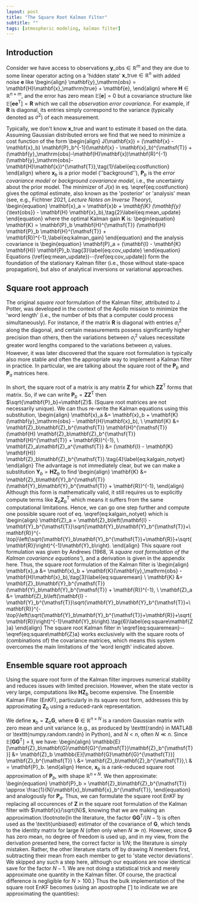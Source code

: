 ```yaml
---
layout: post
title: "The Square Root Kalman Filter"
subtitle: ""
tags: [atmospheric modeling, kalman filter]
---
```


## Introduction
Consider we have access to observations $\mathbf{y}\_\mathrm{obs} \in \mathbb{R}^{m}$ and they are due to some linear operator acting on a 'hidden state' $\mathbf{x}\_\mathrm{true}\in\mathbb{R}^{n}$ with added noise $\mathbf{e}$ like
\begin{align}
    \mathbf{y}\_\mathrm{obs} = \mathbf{H}\mathbf{x}\_\mathrm{true} + \mathbf{e},
\end{align}
where $\mathbf{H} \in \mathbb{R}^{n\times m}$, and the error has zero mean $\mathbb{E}[\mathbf{e}]=0$ but a covariance structure like $\mathbb{E}[\mathbf{e}\mathbf{e}^{\mathsf{T}}]=\mathbf{R}$ which we call the *observation error covariance*. For example, if $\mathbf{R}$ is diagonal, its entries simply correspond to the variance (typically denoted as $\sigma^2$) of each measurement.

Typically, we don't know $\mathbf{x}\_\mathrm{true}$ and want to estimate it based on the data. Assuming Gaussian distributed errors we find that we need to minimize a cost function of the form 
\begin{align}
J(\mathbf{x}) = (\mathbf{x} - \mathbf{x}_b) \mathbf{P}_b^{-1}(\mathbf{x} - \mathbf{x}_b)^{\mathsf{T}} + (\mathbf{y}\_\mathrm{obs}-\mathbf{H}\mathbf{x})\mathbf{R}^{-1}(\mathbf{y}\_\mathrm{obs}-\mathbf{H}\mathbf{x})^{\mathsf{T}},\tag{1}\label{eq:costfunction}
\end{align}
where $\mathbf{x}_b$ is a prior model (''background''), $\mathbf{P}_b$ is the *error covariance model* or *background covariance model*, i.e., the uncertainty about the prior model. The minimizer of $J(x)$ in eq. \eqref{eq:costfunction} gives the optimal estimate, also known as the 'posterior' or 'analysis' mean (see, e.g., Fichtner 2021, *Lecture Notes on Inverse Theory*),
\begin{equation}
\mathbf{x}_a = \mathbf{x}_b + \mathbf{K} (\mathbf{y}_{\text{obs}} - \mathbf{H} \mathbf{x}_b),\tag{2}\label{eq:mean_update}
\end{equation}
where the optimal Kalman gain $\mathbf{K}$ is:
\begin{equation}
\mathbf{K} = \mathbf{P}_b \mathbf{H}^{\mathsf{T}} (\mathbf{H} \mathbf{P}_b \mathbf{H}^{\mathsf{T}} + \mathbf{R})^{-1},\label{eq:kalman_gain}
\end{equation}
and the analysis covariance is
\begin{equation}
\mathbf{P}_a = (\mathbf{I} - \mathbf{K} \mathbf{H}) \mathbf{P}_b.\tag{3}\label{eq:cov_update}
\end{equation}
Equations (\ref{eq:mean_update})--(\ref{eq:cov_update}) form the foundation of the stationary Kalman filter (i.e., those without state-space propagation), but also of analytical inversions or variational approaches.

## Square root approach
The original *square root* formulation of the Kalman filter, attributed to J. Potter, was developed in the context of the Apollo mission to minimize the 'word length' (i.e., the number of bits that a computer could process simultaneously). For instance, if the matrix $\mathbf{R}$ is diagonal with entries $\sigma_i^2$ along the diagonal, and certain measurements possess significantly higher precision than others, then the variations between $\sigma_i^2$ values necessitate greater word lengths compared to the variations between $\sigma_i$ values. However, it was later discovered that the square root formulation is typically also more stable and often the appropriate way to implement a Kalman filter in practice. In particular, we are talking about the square root of the $\mathbf{P}_b$ and $\mathbf{P}_a$ matrices here. 

In short, the square root of a matrix is any matrix $\mathbf{Z}$ for which $\mathbf{Z}\mathbf{Z}^{\mathsf{T}}$ forms that matrix. So, if we can write $\mathbf{P}_b=\mathbf{Z}\mathbf{Z}^{\mathsf{T}}$ then $\sqrt{\mathbf{P}_b}=\mathbf{Z}$. (Square root matrices are not necessarily unique). We can thus re-write the Kalman equations using this substitution,
\begin{align}
    \mathbf{x}_a &= \mathbf{x}_b + \mathbf{K}(\mathbf{y}\_\mathrm{obs} - \mathbf{H}\mathbf{x}_b), \\
    \mathbf{K} &= \mathbf{Z}_b\mathbf{Z}_b^{\mathsf{T}} \mathbf{H}^{\mathsf{T}} (\mathbf{H} \mathbf{Z}_b\mathbf{Z}_b^{\mathsf{T}} \mathbf{H}^{\mathsf{T}} + \mathbf{R})^{-1}, \\
    \mathbf{Z}_a\mathbf{Z}_a^{\mathsf{T}} &= (\mathbf{I} - \mathbf{K} \mathbf{H}) \mathbf{Z}_b\mathbf{Z}_b^{\mathsf{T}}.\tag{4}\label{eq:kalgain_notyet}
\end{align}
The advantage is not immediately clear, but we can make a substitution $\mathbf{Y}_b=\mathbf{H}\mathbf{Z}_b$ to find
\begin{align}
    \mathbf{K} &= \mathbf{Z}_b\mathbf{Y}_b^{\mathsf{T}} (\mathbf{Y}_b\mathbf{Y}_b^{\mathsf{T}} + \mathbf{R})^{-1},
\end{align}
Although this form is mathematically valid, it still requires us to explicitly compute terms like $\mathbf{Z}_b\mathbf{Z}_b^{\mathsf{T}}$ which means it suffers from the same computational limitations. Hence, we can go one step further and compute one possible square root of eq. \eqref{eq:kalgain_notyet} which is
\begin{align}
    \mathbf{Z}_a = \mathbf{Z}_b\left(\mathbf{I} - \mathbf{Y}_b^{\mathsf{T}}\sqrt{\mathbf{Y}_b\mathbf{Y}_b^{\mathsf{T}}+\mathbf{R}}^{-\top}\left(\sqrt{\mathbf{Y}_b\mathbf{Y}_b^{\mathsf{T}}+\mathbf{R}}+\sqrt{\mathbf{R}}\right)^{-1}\mathbf{Y}_b\right).
\end{align}
This square root formulation was given by Andrews (1968, *'A square root formulation of the Kalman covariance equations'*), and a derivation is given in the appendix here. Thus, the square root formulation of the Kalman filter is
\begin{align}
    \mathbf{x}_a &= \mathbf{x}_b + \mathbf{K}(\mathbf{y}\_\mathrm{obs} - \mathbf{H}\mathbf{x}_b),\tag{3}\label{eq:squaremean} \\
    \mathbf{K} &= \mathbf{Z}_b\mathbf{Y}_b^{\mathsf{T}} (\mathbf{Y}_b\mathbf{Y}_b^{\mathsf{T}} + \mathbf{R})^{-1}, \\
    \mathbf{Z}_a &= \mathbf{Z}_b\left(\mathbf{I} - \mathbf{Y}_b^{\mathsf{T}}\sqrt{\mathbf{Y}_b\mathbf{Y}_b^{\mathsf{T}}+\mathbf{R}}^{-\top}\left(\sqrt{\mathbf{Y}_b\mathbf{Y}_b^{\mathsf{T}}+\mathbf{R}}+\sqrt{\mathbf{R}}\right)^{-1}\mathbf{Y}_b\right).\tag{6}\label{eq:square\mathbf{Z}a}
\end{align}
The square root Kalman filter in \eqref{eq:squaremean}--\eqref{eq:square\mathbf{Z}a} works exclusively with the square roots of (combinations of) the covariance matrices, which means this system overcomes the main limitations of the 'word length' indicated above.

## Ensemble square root approach
Using the square root form of the Kalman filter improves numerical stability and reduces issues with limited precision. However, when the state vector is very large, computations like $\mathbf{H}\mathbf{Z}_b$ become expensive. The Ensemble Kalman Filter (EnKF), particularly in its square root form, addresses this by approximating $\mathbf{Z}_b$ using a reduced-rank representation.

We define $\mathbf{x}_b = \mathbf{Z}_b \mathbf{G}$, where $\mathbf{G} \in \mathbb{R}^{n \times N}$ is a random Gaussian matrix with zero mean and unit variance (e.g., as produced by \texttt{randn} in MATLAB or \texttt{numpy.random.randn} in Python), and $N<n$, often $N \ll n$. Since $\mathbb{E}[\mathbf{G}\mathbf{G}^{\mathsf{T}}] = \mathbf{I}$, we have:
\begin{align}
    \mathbb{E}[\mathbf{Z}_b\mathbf{G}\mathbf{G}^{\mathsf{T}}\mathbf{Z}_b^{\mathsf{T}}] &= \mathbf{Z}_b \mathbb{E}[\mathbf{G}\mathbf{G}^{\mathsf{T}}] \mathbf{Z}_b^{\mathsf{T}} \\
    &= \mathbf{Z}_b\mathbf{Z}_b^{\mathsf{T}},\\
    & = \mathbf{P}_b.
\end{align}
Hence, $\mathbf{x}_b$ is a rank-reduced square root approximation of $\mathbf{P}_b$, with shape $\mathbb{R}^{n \times N}$. We then approximate:
\begin{equation}
    \mathbf{P}_b = \mathbf{Z}_b\mathbf{Z}_b^{\mathsf{T}} \approx \frac{1}{N}\mathbf{x}_b\mathbf{x}_b^{\mathsf{T}},
\end{equation}
and analogously for $\mathbf{P}_a$. Thus, we can formulate the square root EnKF by replacing all occurences of $\mathbf{Z}$ in the square root formulation of the Kalman filter with $\mathbf{x}/\sqrt{N}$, knowing that we are making an approximation.\footnote{In the literature, the factor $\mathbf{G}\mathbf{G}^{\mathsf{T}}/(N-1)$ is often used as the \textit{unbiased} estimator of the covariance of $\mathbf{G}$, which tends to the identity matrix for large $N$ (often only when $N\gg n$). However, since $\mathbf{G}$ has zero mean, no degree of freedom is used up, and in my view, from the derivation presented here, the correct factor is $1/N$; the literature is simply mistaken. Rather, the other literature starts off by drawing $N$ members first, subtracting their mean from each member to get to 'state vector deviations'. We skipped any such a step here, although our equations are now identical save for the factor $N-1$. We are not doing a statistical trick and merely approximate one quantity in the Kalman filter. Of course, the practical difference is negligible for $N > 100$.} Thus the bulk implementation of the square root EnKF becomes (using an apostrophe [$'$] to indicate we are approximating the quantities):
